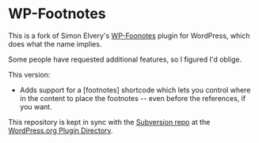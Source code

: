WP-Footnotes
============
This is a fork of Simon Elvery's [WP-Foonotes](http://elvery.net/drzax/wordpress-footnotes-plugin) plugin for WordPress, which does what the name implies.

Some people have requested additional features, so I figured I'd oblige.

This version:

*    Adds support for a [footnotes] shortcode which lets you control where in the content to place the footnotes -- even before the references, if you want.

This repository is kept in sync with the [Subversion repo](http://wordpress.org/extend/plugins/wp-footnotes/) at the [WordPress.org Plugin Directory](http://wordpress.org/extend/plugins).
